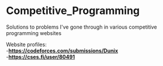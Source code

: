 # Competitive_Programming
Solutions to problems I've gone through in various competitive programming websites

Website profiles:<br>
-<b>https://codeforces.com/submissions/Dunix</b><br>
-<b>https://cses.fi/user/80491</b><br>
